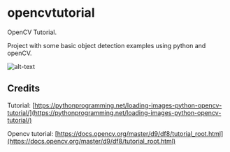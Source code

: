 # opencvtutorial
OpenCV Tutorial.

Project with some basic object detection examples using python and openCV.

![alt-text](https://github.com/jfreek/opencvtutorial/blob/master/images/face_eyes2.gif)

## Credits
Tutorial: [https://pythonprogramming.net/loading-images-python-opencv-tutorial/](https://pythonprogramming.net/loading-images-python-opencv-tutorial/)

Opencv tutorial: [https://docs.opencv.org/master/d9/df8/tutorial_root.html](https://docs.opencv.org/master/d9/df8/tutorial_root.html)
